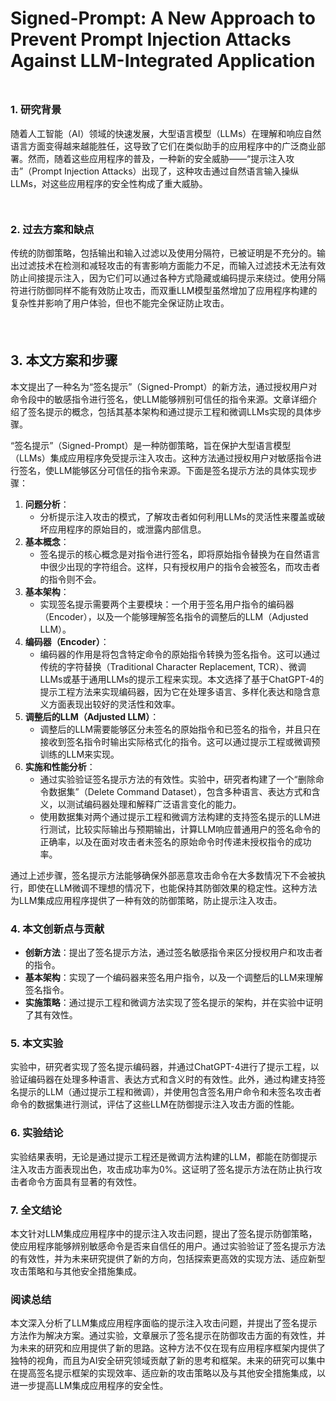 # Signed-Prompt: A New Approach to Prevent Prompt Injection Attacks Against LLM-Integrated Application

<figure><img src="../../.gitbook/assets/image (239).png" alt=""><figcaption></figcaption></figure>

##

### 1. 研究背景

随着人工智能（AI）领域的快速发展，大型语言模型（LLMs）在理解和响应自然语言方面变得越来越能胜任，这导致了它们在类似助手的应用程序中的广泛商业部署。然而，随着这些应用程序的普及，一种新的安全威胁——“提示注入攻击”（Prompt Injection Attacks）出现了，这种攻击通过自然语言输入操纵LLMs，对这些应用程序的安全性构成了重大威胁。

<figure><img src="../../.gitbook/assets/image (240).png" alt=""><figcaption></figcaption></figure>

<figure><img src="../../.gitbook/assets/image (241).png" alt=""><figcaption></figcaption></figure>

### 2. 过去方案和缺点

传统的防御策略，包括输出和输入过滤以及使用分隔符，已被证明是不充分的。输出过滤技术在检测和减轻攻击的有害影响方面能力不足，而输入过滤技术无法有效防止间接提示注入，因为它们可以通过各种方式隐藏或编码提示来绕过。使用分隔符进行防御同样不能有效防止攻击，而双重LLM模型虽然增加了应用程序构建的复杂性并影响了用户体验，但也不能完全保证防止攻击。

<figure><img src="../../.gitbook/assets/image (242).png" alt=""><figcaption></figcaption></figure>

###

<figure><img src="../../.gitbook/assets/image (243).png" alt=""><figcaption></figcaption></figure>

## 3. 本文方案和步骤

本文提出了一种名为“签名提示”（Signed-Prompt）的新方法，通过授权用户对命令段中的敏感指令进行签名，使LLM能够辨别可信任的指令来源。文章详细介绍了签名提示的概念，包括其基本架构和通过提示工程和微调LLMs实现的具体步骤。

“签名提示”（Signed-Prompt）是一种防御策略，旨在保护大型语言模型（LLMs）集成应用程序免受提示注入攻击。这种方法通过授权用户对敏感指令进行签名，使LLM能够区分可信任的指令来源。下面是签名提示方法的具体实现步骤：

1. **问题分析**：
   * 分析提示注入攻击的模式，了解攻击者如何利用LLMs的灵活性来覆盖或破坏应用程序的原始目的，或泄露内部信息。
2. **基本概念**：
   * 签名提示的核心概念是对指令进行签名，即将原始指令替换为在自然语言中很少出现的字符组合。这样，只有授权用户的指令会被签名，而攻击者的指令则不会。
3. **基本架构**：
   * 实现签名提示需要两个主要模块：一个用于签名用户指令的编码器（Encoder），以及一个能够理解签名指令的调整后的LLM（Adjusted LLM）。
4. **编码器（Encoder）**：
   * 编码器的作用是将包含特定命令的原始指令转换为签名指令。这可以通过传统的字符替换（Traditional Character Replacement, TCR）、微调LLMs或基于通用LLMs的提示工程来实现。本文选择了基于ChatGPT-4的提示工程方法来实现编码器，因为它在处理多语言、多样化表达和隐含意义方面表现出较好的灵活性和效率。
5. **调整后的LLM（Adjusted LLM）**：
   * 调整后的LLM需要能够区分未签名的原始指令和已签名的指令，并且只在接收到签名指令时输出实际格式化的指令。这可以通过提示工程或微调预训练的LLM来实现。
6. **实施和性能分析**：
   * 通过实验验证签名提示方法的有效性。实验中，研究者构建了一个“删除命令数据集”（Delete Command Dataset），包含多种语言、表达方式和含义，以测试编码器处理和解释广泛语言变化的能力。
   * 使用数据集对两个通过提示工程和微调方法构建的支持签名提示的LLM进行测试，比较实际输出与预期输出，计算LLM响应普通用户的签名命令的正确率，以及在面对攻击者未签名的原始命令时传递未授权指令的成功率。

通过上述步骤，签名提示方法能够确保外部恶意攻击命令在大多数情况下不会被执行，即使在LLM微调不理想的情况下，也能保持其防御效果的稳定性。这种方法为LLM集成应用程序提供了一种有效的防御策略，防止提示注入攻击。

### 4. 本文创新点与贡献

* **创新方法**：提出了签名提示方法，通过签名敏感指令来区分授权用户和攻击者的指令。
* **基本架构**：实现了一个编码器来签名用户指令，以及一个调整后的LLM来理解签名指令。
* **实施策略**：通过提示工程和微调方法实现了签名提示的架构，并在实验中证明了其有效性。

### 5. 本文实验

实验中，研究者实现了签名提示编码器，并通过ChatGPT-4进行了提示工程，以验证编码器在处理多种语言、表达方式和含义时的有效性。此外，通过构建支持签名提示的LLM（通过提示工程和微调），并使用包含签名用户命令和未签名攻击者命令的数据集进行测试，评估了这些LLM在防御提示注入攻击方面的性能。

### 6. 实验结论

实验结果表明，无论是通过提示工程还是微调方法构建的LLM，都能在防御提示注入攻击方面表现出色，攻击成功率为0%。这证明了签名提示方法在防止执行攻击者命令方面具有显著的有效性。

### 7. 全文结论

本文针对LLM集成应用程序中的提示注入攻击问题，提出了签名提示防御策略，使应用程序能够辨别敏感命令是否来自信任的用户。通过实验验证了签名提示方法的有效性，并为未来研究提供了新的方向，包括探索更高效的实现方法、适应新型攻击策略和与其他安全措施集成。

### 阅读总结

本文深入分析了LLM集成应用程序面临的提示注入攻击问题，并提出了签名提示方法作为解决方案。通过实验，文章展示了签名提示在防御攻击方面的有效性，并为未来的研究和应用提供了新的思路。这种方法不仅在现有应用程序框架内提供了独特的视角，而且为AI安全研究领域贡献了新的思考和框架。未来的研究可以集中在提高签名提示框架的实现效率、适应新的攻击策略以及与其他安全措施集成，以进一步提高LLM集成应用程序的安全性。
